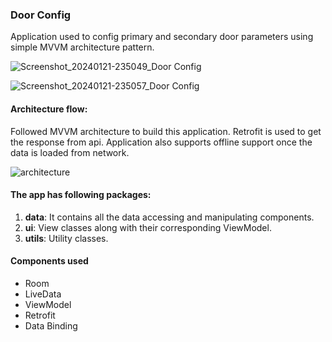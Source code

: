 
### Door Config
Application used to config primary and secondary door parameters using simple MVVM architecture pattern.

![Screenshot_20240121-235049_Door Config](https://github.com/ArunInbasekaran/Door-Config/assets/157306749/6ebe75c0-1f19-4e90-a770-1d013758413e)

![Screenshot_20240121-235057_Door Config](https://github.com/ArunInbasekaran/Door-Config/assets/157306749/5c485d5b-fe14-401d-b708-e5fb8688cc3a)

#### Architecture flow:

Followed MVVM architecture to build this application. Retrofit is used to get the response from api. 
Application also supports offline support once the data is loaded from network.

![architecture](https://github.com/ArunInbasekaran/Door-Config/assets/157306749/57b7dac2-f9d3-45f6-ab8b-ebb67ef0e102)

#### The app has following packages:
1. **data**: It contains all the data accessing and manipulating components.
2. **ui**: View classes along with their corresponding ViewModel.
4. **utils**: Utility classes.

#### Components used
* Room
* LiveData
* ViewModel
* Retrofit
* Data Binding



